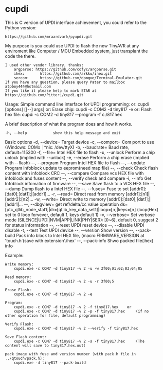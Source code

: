 # cupdi

This is C version of UPDI interface achievement, you could refer to the Python version:

    https://github.com/mraardvark/pyupdi.git

My purpose is you could use UPDI to flash the new TinyAVR at any enviroment like Computer / MCU Embedded system, just transplant the code the there.

    I used other vendor library, thanks:
        argparse: https://github.com/cofyc/argparse.git
        ihex:       https://github.com/arkku/ihex.git
        sercom:     https://github.com/dpogue/Terminal-Emulator.git
    If you have any question, please query Pater to mailbox atpboy444@hotmail.com
    If you like it please help to mark STAR at https://github.com/PitterL/cupdi.git



Usage: Simple command line interface for UPDI programming:
   or: cupdi [options] [[--] args]
   or: Erase chip: cupdi -c COM2 -d tiny817 -e
   or: Flash hex file: cupdi -c COM2 -d tiny817 --program -f c:/817.hex

A brief description of what the program does and how it works.

    -h, --help            show this help message and exit

Basic options
    -d, --device=<str>    Target device
    -c, --comport=<str>   Com port to use (Windows: COMx | *nix: /dev/ttyX)
    -b, --baudrate=<int>  Baud rate, default=115200
    -f, --file=<str>      Intel HEX file to flash
    -u, --unlock          Perform a chip unlock (implied with --unlock)
    -e, --erase           Perform a chip erase (implied with --flash)
    --, --program         Program Intel HEX file to flash
    --, --update          Program infoblock update to eeprom(need map file)
    --, --check           Check flash content with infoblock CRC
    --, --compare         Compare vcs HEX file with infoblock and fuses content
    --, --verify          check and compare
    -i, --info            Get Infoblock infomation of firmware
    --, --save            Save flash to a VCS HEX file
    --, --dump            Dump flash to a Intel HEX file
    --, --fuses=<str>     Fuse to set [addr0]:[dat0];[dat1];|[addr1]...
    -r, --read=<str>      Direct read from memory [addr1]:[n1]|[addr2]:[n2]...
    -w, --write=<str>     Direct write to memory [addr0]:[dat0];[dat1];|[addr1]...
    --, --dbgview=<str>   get ref/delta/cc value operation ds=[ptc_qtlib_node_stat1]|dr=[qtlib_key_data_set1]|loop=[n]|keys=[n] (loop(Hex) set to 0 loop forvever, default 1, keys default 1)
    -v, --verbose=<int>   Set verbose mode (SILENCE|UPDI|NVM|APP|LINK|PHY|SER): [0~6], default 0, suggest 2 for status information
    --, --reset           UPDI reset device
    --, --disable         UPDI disable
    -t, --test            Test UPDI device
    --, --version         Show version
    --, --pack-build      Pack info block to Intel HEX file, (macro FIRMWARE_VERSION at 'touch.h')save with extension'.ihex'
    --, --pack-info       Shwo packed file(ihex) info
  
Example:

    Write memory:
        cupdi.exe -c COM7 -d tiny817 -v 2 -u -w 3f00;01;02;03;04;05
    
    Read memory:
        cupdi.exe -c COM7 -d tiny817 -v 2 -u -r 3f00;5
    
    Erase Flash:
        cupdi.exe -c COM7 -d tiny817 -v 2 -e
    
    Program:
        cupdi.exe -c COM7 -d tiny817 -v 2 -f tiny817.hex    or
        cupdi.exe -c COM7 -d tiny817 -v 2 -p -f tiny817.hex     (if no other operation for file, default programming)
    
    Verify Flash:
        cupdi.exe -c COM7 -d tiny817 -v 2 --verify -f tiny817.hex
    
    Save Flash content:
        cupdi.exe -c COM7 -d tiny817 -v 2 -s -f tiny817.hex     (The content will save to tiny817.hex.out)
	
	pack image with fuse and version number (with pack.h file in ../qtouch/pack.h):
		cupdi.exe -d tiny817 --pack-build
	
    
  
